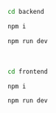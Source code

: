 ```sh
cd backend
```
```sh
npm i
```
```sh
npm run dev
```

<br>

```sh
cd frontend
```
```sh
npm i
```
```sh
npm run dev
```
